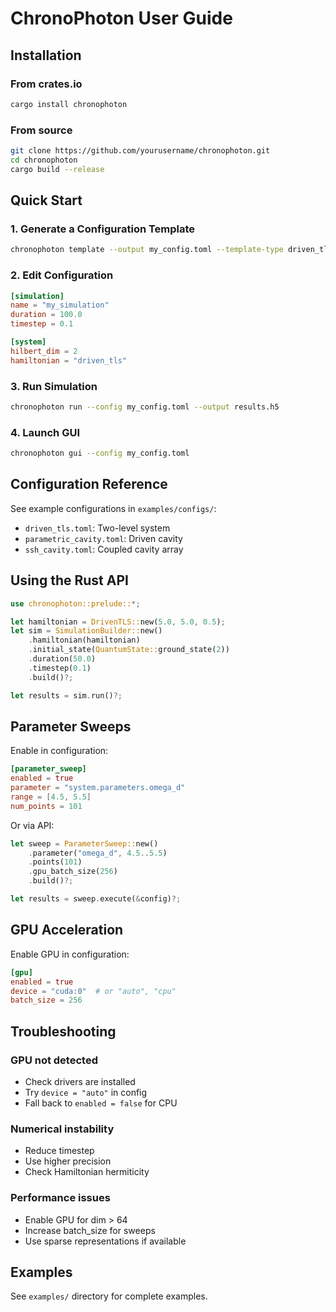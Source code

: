 # ChronoPhoton User Guide

## Installation

### From crates.io
```bash
cargo install chronophoton
```

### From source
```bash
git clone https://github.com/yourusername/chronophoton.git
cd chronophoton
cargo build --release
```

## Quick Start

### 1. Generate a Configuration Template
```bash
chronophoton template --output my_config.toml --template-type driven_tls
```

### 2. Edit Configuration
```toml
[simulation]
name = "my_simulation"
duration = 100.0
timestep = 0.1

[system]
hilbert_dim = 2
hamiltonian = "driven_tls"
```

### 3. Run Simulation
```bash
chronophoton run --config my_config.toml --output results.h5
```

### 4. Launch GUI
```bash
chronophoton gui --config my_config.toml
```

## Configuration Reference

See example configurations in `examples/configs/`:
- `driven_tls.toml`: Two-level system
- `parametric_cavity.toml`: Driven cavity
- `ssh_cavity.toml`: Coupled cavity array

## Using the Rust API

```rust
use chronophoton::prelude::*;

let hamiltonian = DrivenTLS::new(5.0, 5.0, 0.5);
let sim = SimulationBuilder::new()
    .hamiltonian(hamiltonian)
    .initial_state(QuantumState::ground_state(2))
    .duration(50.0)
    .timestep(0.1)
    .build()?;

let results = sim.run()?;
```

## Parameter Sweeps

Enable in configuration:
```toml
[parameter_sweep]
enabled = true
parameter = "system.parameters.omega_d"
range = [4.5, 5.5]
num_points = 101
```

Or via API:
```rust
let sweep = ParameterSweep::new()
    .parameter("omega_d", 4.5..5.5)
    .points(101)
    .gpu_batch_size(256)
    .build()?;

let results = sweep.execute(&config)?;
```

## GPU Acceleration

Enable GPU in configuration:
```toml
[gpu]
enabled = true
device = "cuda:0"  # or "auto", "cpu"
batch_size = 256
```

## Troubleshooting

### GPU not detected
- Check drivers are installed
- Try `device = "auto"` in config
- Fall back to `enabled = false` for CPU

### Numerical instability
- Reduce timestep
- Use higher precision
- Check Hamiltonian hermiticity

### Performance issues
- Enable GPU for dim > 64
- Increase batch_size for sweeps
- Use sparse representations if available

## Examples

See `examples/` directory for complete examples.
